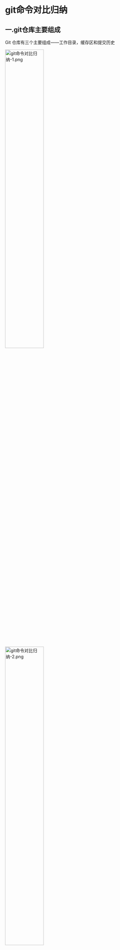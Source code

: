 # git命令对比归纳

## 一.git仓库主要组成

Git 仓库有三个主要组成——工作目录，缓存区和提交历史

<img src='git命令对比归纳-1.png' alt='git命令对比归纳-1.png' width='50%'/>
<img src='git命令对比归纳-2.png' alt='git命令对比归纳-2.png' width='50%'/>

## 二.代码回滚 - 提交层面的操作

传给 git reset 和 git checkout 的参数决定了它们的作用域。如果你没有包含文件路径，这些操作对所有提交生效

### 2.1 git reset

reset 将一个分支的末端指向另一个提交

下面这两条命令让 hotfix 分支向后回退了两个提交

```
git checkout hotfix
git reset HEAD~2
```

hotfix 分支末端的两个提交现在变成了悬挂提交。也就是说，下次 Git 执行垃圾回收的时候，这两个提交会被删除。换句话说，如果你想扔掉这两个提交，你可以这么做

<figure class='half'>
    <img src='git命令对比归纳-3.png' alt='git命令对比归纳-3.png' width='50%'/>
    <img src='git命令对比归纳-4.png' alt='git命令对比归纳-4.png' width='50%'/>
</figure>

除了在当前分支上操作，你还可以通过传入这些标记来修改你的缓存区或工作目录:

```
--soft – 缓存区和工作目录都不会被改变
--mixed – 默认选项。缓存区和你指定的提交同步，但工作目录不受影响
--hard – 缓存区和工作目录都同步到你指定的提交
```

![git命令对比归纳-5.png](git命令对比归纳-5.png)

1 `git reset --mixed HEAD`: 将你当前的改动从缓存区中移除，但是这些改动还留在工作目录中

2 `git reset --hard HEAD`: 完全舍弃你没有提交的改动

### 2.2 git checkout

1 `git checkout hotfix`: 将HEAD移到一个新的分支，然后更新工作目录

<img src='git命令对比归纳-6.png' alt='git命令对比归纳-6.png' width='50%'/>
<img src='git命令对比归纳-7.png' alt='git命令对比归纳-7.png' width='50%'/>

### 2.3 git revert

撤销一个提交的同时会创建一个新的提交

比如，下面的命令会找出倒数第二个提交，然后创建一个新的提交来撤销这些更改，然后把这个提交加入项目中

```
git checkout hotfix
git revert HEAD~2
```

<img src='git命令对比归纳-8.png' alt='git命令对比归纳-8.png' width='50%'/>
<img src='git命令对比归纳-9.png' alt='git命令对比归纳-9.png' width='50%'/>

相比 git reset，它不会改变现在的提交历史。因此，git revert 可以用在公共分支上，git reset 应该用在私有分支上

你也可以把 git revert 当作撤销已经提交的更改，而 git reset HEAD 用来撤销没有提交的更改

就像 git checkout 一样，git revert 也有可能会重写文件。所以，Git 会在你执行 revert 之前要求你提交或者缓存你工作目录中的更改

## 三.代码回滚 - 文件层面的操作

### 3.1 git reset file

当检测到文件路径时，git reset 将缓存区同步到你指定的那个提交

如, 将倒数第二个提交中的 foo.py 加入到缓存区中，供下一个提交使用

```
git reset HEAD~2 foo.py
```

![git命令对比归纳-10.png](git命令对比归纳-10.png)

### 3.2 git checkout file

和带文件路径 git reset 非常像，除了它更改的是工作目录而不是缓存区

![git命令对比归纳-11.png](git命令对比归纳-11.png){:width='50%'}

```
git checkout HEAD~2 foo.py
```

和提交层面相同的是，它可以用来检查项目的旧版本，但作用域被限制到了特定文件

## 四.reset与checkout与revert

命令	|   作用域	|   常用情景
:---|:---|:---
git |   reset	|   提交层面	在私有分支上舍弃一些没有提交的更改
git |   reset	|   文件层面	将文件从缓存区中移除
git |   checkout	|   提交层面	切换分支或查看旧版本
git |   checkout	|   文件层面	舍弃工作目录中的更改
git |   revert	|   提交层面	在公共分支上回滚更改
git |   revert	|   文件层面	（然而并没有）

---

## 五.代码合并

在一个feature分支进行新特性的开发，与此同时，master 分支的也有新的提交

![git命令对比归纳-12.png](git命令对比归纳-12.png)

为了将master 上新的提交合并到你的feature分支上，你有两种选择：merging or rebasing

### 5.1 git merge

```
git checkout feature
git merge master

// or
git merge master feature
```

此时在feature上git 自动会产生一个新的commit(merge commit)

![git命令对比归纳-13.png](git命令对比归纳-13.png)

特点：自动创建一个新的commit

如果合并的时候遇到冲突，仅需要修改后重新commit

优点：记录了真实的commit情况，包括每个分支的详情

缺点：因为每次merge会自动产生一个merge commit，所以在使用一些git 的GUI tools，特别是commit比较频繁时，看到分支很杂乱

### 5.2 git rebase

```
git checkout feature
git rebase master
```

![git命令对比归纳-14.png](git命令对比归纳-14.png)

特点：会合并之前的commit历史

优点：得到更简洁的项目历史，去掉了merge commit

缺点：如果合并出现代码问题不容易定位，因为重写了history

**合并时如果出现冲突需要按照如下步骤解决**:

1 修改冲突部分

2 git add

3 git rebase --continue

4（如果第三步无效可以执行  git rebase --skip）

**黄金法则: 不要在公共分支上使用**:

rebase 将所有master的commit移动到你的feature 的顶端。问题是：其他人还在original master上开发，由于你使用了rebase移动了master，git 会认为你的主分支的历史与其他人的有分歧，会产生冲突

![git命令对比归纳-15.png](git命令对比归纳-15.png)

在执行git rebase 之前:

```
if (会有其他人看这个分支么) {
    不要采用这种带有破坏性的修改commit 历史的rebase命令
} else {
    随你便，可以使用rebase
}
```

## 六.merge与rebase

git rebase: 干净的，没有merge commit的线性历史树

git merge: 保留完整的历史记录，并且想要避免重写commit history的风险
